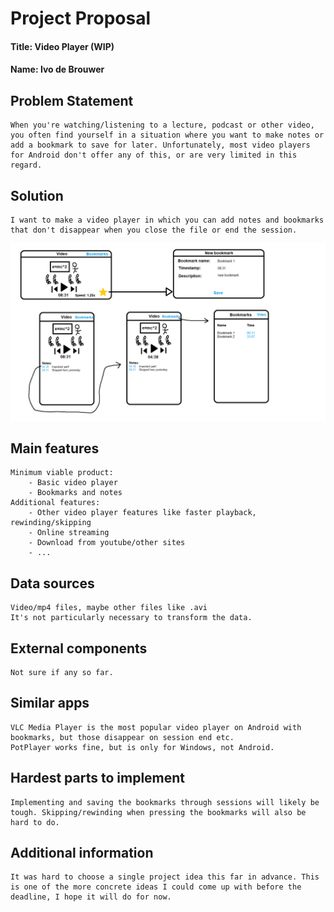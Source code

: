 # Project Proposal
#### Title: Video Player (WIP)
#### Name: Ivo de Brouwer


## Problem Statement
	When you're watching/listening to a lecture, podcast or other video, you often find yourself in a situation where you want to make notes or add a bookmark to save for later. Unfortunately, most video players for Android don't offer any of this, or are very limited in this regard.
	
## Solution
	I want to make a video player in which you can add notes and bookmarks that don't disappear when you close the file or end the session.

![1](doc/project_proposal.png)
	
## Main features
	Minimum viable product:
		- Basic video player
		- Bookmarks and notes
	Additional features:
		- Other video player features like faster playback, rewinding/skipping
		- Online streaming
		- Download from youtube/other sites
		- ...
	
## Data sources
	Video/mp4 files, maybe other files like .avi
	It's not particularly necessary to transform the data.
	
	
## External components
	Not sure if any so far.
	
## Similar apps
	VLC Media Player is the most popular video player on Android with bookmarks, but those disappear on session end etc.
	PotPlayer works fine, but is only for Windows, not Android.
	
## Hardest parts to implement
	Implementing and saving the bookmarks through sessions will likely be tough. Skipping/rewinding when pressing the bookmarks will also be hard to do.

## Additional information
	It was hard to choose a single project idea this far in advance. This is one of the more concrete ideas I could come up with before the deadline, I hope it will do for now.
